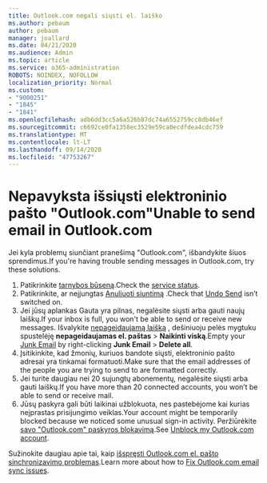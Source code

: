 ```yaml
---
title: Outlook.com negali siųsti el. laiško
ms.author: pebaum
author: pebaum
manager: joallard
ms.date: 04/21/2020
ms.audience: Admin
ms.topic: article
ms.service: o365-administration
ROBOTS: NOINDEX, NOFOLLOW
localization_priority: Normal
ms.custom:
- "9000251"
- "1845"
- "1841"
ms.openlocfilehash: adb6dd3cc5a6a526b87dc74a6552759cc8db46ef
ms.sourcegitcommit: c6692ce0fa1358ec3529e59ca0ecdfdea4cdc759
ms.translationtype: MT
ms.contentlocale: lt-LT
ms.lasthandoff: 09/14/2020
ms.locfileid: "47753267"
---
```

# <a name="unable-to-send-email-in-outlookcom"></a><span data-ttu-id="a41a2-102">Nepavyksta išsiųsti elektroninio pašto "Outlook.com"</span><span class="sxs-lookup"><span data-stu-id="a41a2-102">Unable to send email in Outlook.com</span></span>

<span data-ttu-id="a41a2-103">Jei kyla problemų siunčiant pranešimą "Outlook.com", išbandykite šiuos sprendimus.</span><span class="sxs-lookup"><span data-stu-id="a41a2-103">If you're having trouble sending messages in Outlook.com, try these solutions.</span></span>

1. <span data-ttu-id="a41a2-104">Patikrinkite [tarnybos būseną](https://go.microsoft.com/fwlink/p/?linkid=837482).</span><span class="sxs-lookup"><span data-stu-id="a41a2-104">Check the [service status](https://go.microsoft.com/fwlink/p/?linkid=837482).</span></span> 
2. <span data-ttu-id="a41a2-105">Patikrinkite, ar neįjungtas [Anuliuoti siuntimą](https://outlook.live.com/mail/options/mail/messageContent/undoSend) .</span><span class="sxs-lookup"><span data-stu-id="a41a2-105">Check that [Undo Send](https://outlook.live.com/mail/options/mail/messageContent/undoSend) isn’t switched on.</span></span>
3. <span data-ttu-id="a41a2-106">Jei jūsų aplankas Gauta yra pilnas, negalėsite siųsti arba gauti naujų laiškų.</span><span class="sxs-lookup"><span data-stu-id="a41a2-106">If your inbox is full, you won't be able to send or receive new messages.</span></span> <span data-ttu-id="a41a2-107">Išvalykite [nepageidaujamą laišką](https://outlook.live.com/mail/junkemail) , dešiniuoju pelės mygtuku spustelėję **nepageidaujamas el. paštas**  >  **Naikinti viską**.</span><span class="sxs-lookup"><span data-stu-id="a41a2-107">Empty your [Junk Email](https://outlook.live.com/mail/junkemail) by right-clicking **Junk Email** > **Delete all**.</span></span>
4. <span data-ttu-id="a41a2-108">Įsitikinkite, kad žmonių, kuriuos bandote siųsti, elektroninio pašto adresai yra tinkamai formatuoti.</span><span class="sxs-lookup"><span data-stu-id="a41a2-108">Make sure that the email addresses of the people you are trying to send to are formatted correctly.</span></span>
5. <span data-ttu-id="a41a2-109">Jei turite daugiau nei 20 sujungtų abonementų, negalėsite siųsti arba gauti laiškų.</span><span class="sxs-lookup"><span data-stu-id="a41a2-109">If you have more than 20 connected accounts, you won’t be able to send or receive mail.</span></span>
6. <span data-ttu-id="a41a2-110">Jūsų paskyra gali būti laikinai užblokuota, nes pastebėjome kai kurias neįprastas prisijungimo veiklas.</span><span class="sxs-lookup"><span data-stu-id="a41a2-110">Your account might be temporarily blocked because we noticed some unusual sign-in activity.</span></span> <span data-ttu-id="a41a2-111">Peržiūrėkite [savo "Outlook.com" paskyros blokavimą](https://support.office.com/article/f4ad2701-d166-4d8b-8a6a-9af2a1f8a4c4).</span><span class="sxs-lookup"><span data-stu-id="a41a2-111">See [Unblock my Outlook.com account](https://support.office.com/article/f4ad2701-d166-4d8b-8a6a-9af2a1f8a4c4).</span></span>

<span data-ttu-id="a41a2-112">Sužinokite daugiau apie tai, kaip [išspręsti Outlook.com el. pašto sinchronizavimo problemas](https://support.office.com/article/d39e3341-8d79-4bf1-b3c7-ded602233642).</span><span class="sxs-lookup"><span data-stu-id="a41a2-112">Learn more about how to [Fix Outlook.com email sync issues](https://support.office.com/article/d39e3341-8d79-4bf1-b3c7-ded602233642).</span></span>